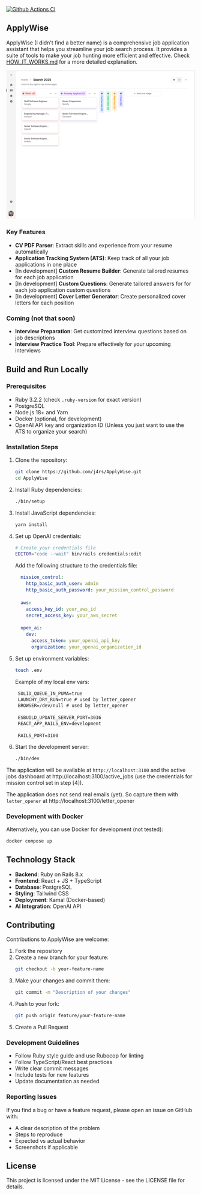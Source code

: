 [![Github Actions CI](https://github.com/j4rs/ApplyWise/actions/workflows/ci.yml/badge.svg)](https://github.com/j4rs/ApplyWise/actions/workflows/ci.yml)

## ApplyWise

ApplyWise (I didn't find a better name) is a comprehensive job application assistant that helps you streamline your job search process. It provides a suite of tools to make your job hunting more efficient and effective. Check [HOW_IT_WORKS.md](HOW_IT_WORKS.md) for a more detailed explanation.


![ApplyWise Dashboard](./doc/apply-wise-dashboard.png)


### Key Features

- **CV PDF Parser**: Extract skills and experience from your resume automatically
- **Application Tracking System (ATS)**: Keep track of all your job applications in one place
- [In development] **Custom Resume Builder**: Generate tailored resumes for each job application
- [In development] **Custom Questions**: Generate tailored answers for for each job application custom questions
- [In development] **Cover Letter Generator**: Create personalized cover letters for each position

### Coming (not that soon)
- **Interview Preparation**: Get customized interview questions based on job descriptions
- **Interview Practice Tool**: Prepare effectively for your upcoming interviews


## Build and Run Locally

### Prerequisites

- Ruby 3.2.2 (check `.ruby-version` for exact version)
- PostgreSQL
- Node.js 18+ and Yarn
- Docker (optional, for development)
- OpenAI API key and organization ID (Unless you just want to use the ATS to organize your search)

### Installation Steps

1. Clone the repository:

   ```bash
   git clone https://github.com/j4rs/ApplyWise.git
   cd ApplyWise
   ```
2. Install Ruby dependencies:

   ```bash
   ./bin/setup
   ```
3. Install JavaScript dependencies:

   ```bash
   yarn install
   ```
4. Set up OpenAI credentials:

   ```bash
   # Create your credentials file
   EDITOR="code --wait" bin/rails credentials:edit
   ```

   Add the following structure to the credentials file:

   ```yaml
     mission_control:
       http_basic_auth_user: admin
       http_basic_auth_password: your_mission_control_password

     aws:
       access_key_id: your_aws_id
       secret_access_key: your_aws_secret

     open_ai:
       dev:
         access_token: your_openai_api_key
         organization: your_openai_organization_id
   ```

5. Set up environment variables:

   ```bash
   touch .env
   ```

   Example of my local env vars:

   ```
    SOLID_QUEUE_IN_PUMA=true
    LAUNCHY_DRY_RUN=true # used by letter_opener
    BROWSER=/dev/null # used by letter_opener

    ESBUILD_UPDATE_SERVER_PORT=3036
    REACT_APP_RAILS_ENV=development

    RAILS_PORT=3100
   ```

7. Start the development server:
   ```bash
   ./bin/dev
   ```

The application will be available at `http://localhost:3100` and the active jobs dashboard at http://localhost:3100/active_jobs (use the credentials for mission control set in step [4]).

The application does not send real emails (yet). So capture them with `letter_opener` at http://localhost:3100/letter_opener

### Development with Docker

Alternatively, you can use Docker for development (not tested):

```bash
docker compose up
```

## Technology Stack

- **Backend**: Ruby on Rails 8.x
- **Frontend**: React + JS + TypeScript
- **Database**: PostgreSQL
- **Styling**: Tailwind CSS
- **Deployment**: Kamal (Docker-based)
- **AI Integration**: OpenAI API

## Contributing

Contributions to ApplyWise are welcome:

1. Fork the repository
2. Create a new branch for your feature:
   ```bash
   git checkout -b your-feature-name
   ```
3. Make your changes and commit them:
   ```bash
   git commit -m "Description of your changes"
   ```
4. Push to your fork:
   ```bash
   git push origin feature/your-feature-name
   ```
5. Create a Pull Request

### Development Guidelines

- Follow Ruby style guide and use Rubocop for linting
- Follow TypeScript/React best practices
- Write clear commit messages
- Include tests for new features
- Update documentation as needed

### Reporting Issues

If you find a bug or have a feature request, please open an issue on GitHub with:

- A clear description of the problem
- Steps to reproduce
- Expected vs actual behavior
- Screenshots if applicable

## License

This project is licensed under the MIT License - see the LICENSE file for details.
